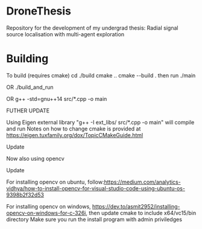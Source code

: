 # DroneThesis
Repository for the development of my undergrad thesis: Radial signal source localisation with multi-agent exploration 

# Building
To build (requires cmake)
cd ./build
cmake ..
cmake --build .
then run ./main


OR ./build_and_run

OR g++ -std=gnu++14 src/*.cpp -o main 


FUTHER UPDATE

Using Eigen external library
"g++ -I ext_libs/ src/*.cpp -o main" will compile and run
Notes on how to change cmake is provided at https://eigen.tuxfamily.org/dox/TopicCMakeGuide.html 

Update

Now also using opencv

Update

For installing opencv on ubuntu, follow:https://medium.com/analytics-vidhya/how-to-install-opencv-for-visual-studio-code-using-ubuntu-os-9398b2f32d53 

For installing opencv on windows, https://dev.to/asmit2952/installing-opencv-on-windows-for-c-326i, then update cmake to include x64/vc15/bin directory
Make sure you run the install program with admin priviledges 




